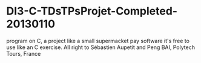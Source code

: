 DI3-C-TDsTPsProjet-Completed-20130110
=====================================
program on C, a project like a small supermacket pay software
it's free to use like an C exercise.
All right to Sébastien Aupetit and Peng BAI,
Polytech Tours, France
